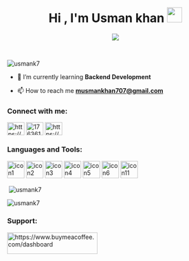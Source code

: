 
<h1 align="center"><b>Hi , I'm Usman khan </b><img src="https://media.giphy.com/media/hvRJCLFzcasrR4ia7z/giphy.gif" width="35"></h1>
<!--  -->
<p align="center">
  <a href="https://github.com/DenverCoder1/readme-typing-svg"><img src="https://readme-typing-svg.herokuapp.com?font=Time+New+Roman&color=cyan&size=25&center=true&vCenter=true&width=600&height=100&lines=Assalamu+O+Alaikum+Warahmatullah..&hearts;++;I am Fresh+Computer-Science+Graduate,;I am Data-Science+Enthusiast,;I am Competitive+programmer,;I am Active+Learner/Researcher,;I Love+to+learn+new+stuffs..<3"></a>
</p>


<br>

<p align="left"> <img src="https://komarev.com/ghpvc/?username=usmank7&label=Profile%20views&color=0e75b6&style=flat" alt="usmank7" /> </p>

- 🌱 I’m currently learning **Backend Development**

- 📫 How to reach me **musmankhan707@gmail.com**

<h3 align="left">Connect with me:</h3>
<p align="left">
<a href="https://www.linkedin.com/in/usman-khan-1b7885265/" target="blank"><img align="center" src="https://raw.githubusercontent.com/rahuldkjain/github-profile-readme-generator/master/src/images/icons/Social/linked-in-alt.svg" alt="https://www.linkedin.com/in/usman-khan-1b7885265/" height="30" width="40" /></a>
<a href="https://stackoverflow.com/users/17636123" target="blank"><img align="center" src="https://raw.githubusercontent.com/rahuldkjain/github-profile-readme-generator/master/src/images/icons/Social/stack-overflow.svg" alt="17636123" height="30" width="40" /></a>
<a href="https://www.hackerrank.com/musmankhan707" target="blank"><img align="center" src="https://raw.githubusercontent.com/rahuldkjain/github-profile-readme-generator/master/src/images/icons/Social/hackerrank.svg" alt="https://www.hackerrank.com/musmankhan707" height="30" width="40" /></a>
</p>

<h3 align="left">Languages and Tools:</h3>
<p align="left">
  <img src="https://cdn-icons-png.flaticon.com/512/732/732212.png" alt="icon1" width="40" height="40"/>
  <img src="https://cdn1.iconfinder.com/data/icons/social-media-logos-7/64/css-3-512.png" alt="icon2" width="40" height="40"/>
  <img src="https://cdn-icons-png.flaticon.com/512/5968/5968292.png" alt="icon3" width="40" height="40"/>
  <img src="https://uxwing.com/wp-content/themes/uxwing/download/brands-and-social-media/tailwind-css-icon.png" alt="icon4" width="40" height="40"/>
  <img src="https://uxwing.com/wp-content/themes/uxwing/download/brands-and-social-media/bootstrap-5-logo-icon.png" alt="icon5" width="40" height="40"/>
  <img src="https://cdn-icons-png.flaticon.com/512/919/919854.png" alt="icon6" width="40" height="40"/>
<!--   <img src="https://styles.redditmedia.com/t5_3evbu/styles/communityIcon_78eetq3tym861.png" alt="icon7" width="40" height="40"/>
  <img src="https://www.pngall.com/wp-content/uploads/13/Mongodb-PNG-Image-HD.png" alt="icon8" width="40" height="40"/>
  <img src="https://w7.pngwing.com/pngs/925/447/png-transparent-express-js-node-js-javascript-mongodb-node-js-text-trademark-logo.png" alt="icon9" width="40" height="40"/>
  <img src="https://w7.pngwing.com/pngs/18/497/png-transparent-black-and-blue-atom-icon-screenshot-react-javascript-responsive-web-design-github-angularjs-github-logo-electric-blue-signage.png" alt="icon10" width="40" height="40"/> -->
  <img src="https://cdn-icons-png.flaticon.com/512/919/919825.png" alt="icon11" width="40" height="40"/>
</p>




<p>&nbsp;<img align="center" src="https://github-readme-stats.vercel.app/api?username=usmank7&show_icons=true&locale=en" alt="usmank7" /></p>

<p><img align="center" src="https://github-readme-streak-stats.herokuapp.com/?user=usmank7&" alt="usmank7" /></p>
<h3 align="left">Support:</h3>
<p><a href="https://www.buymeacoffee.com/https://www.buymeacoffee.com/dashboard"> <img align="left" src="https://cdn.buymeacoffee.com/buttons/v2/default-yellow.png" height="50" width="210" alt="https://www.buymeacoffee.com/dashboard" /></a></p><br><br>
